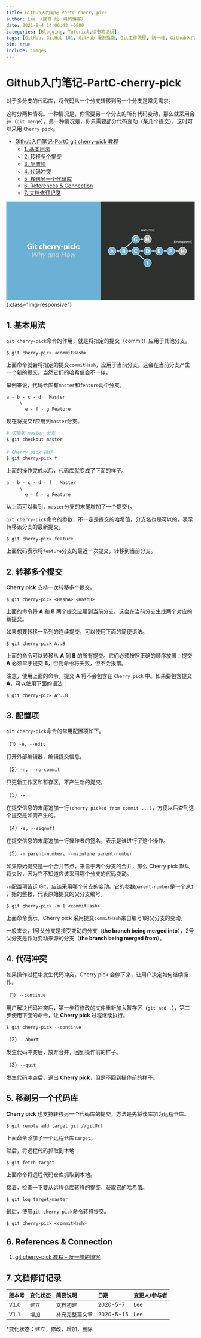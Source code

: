 ```yaml
---
title: Github入门笔记-PartC-cherry-pick
author: Lee （摘自 阮一峰的博客）
date: 2021-8-4 14:06:43 +0800
categories: [Blogging, Tutorial,读书笔记组]
tags: [GitHub, GitHub 101, GitHub 漫游指南, Git工作流程, 阮一峰, Github入门笔记]
pin: true
include: images
---
```


# Github入门笔记-PartC-cherry-pick

对于多分支的代码库，将代码从一个分支转移到另一个分支是常见需求。

这时分两种情况。一种情况是，你需要另一个分支的所有代码变动，那么就采用合并（`git merge`）。另一种情况是，你只需要部分代码变动（某几个提交），这时可以采用 `Cherry pick`。




* [Github入门笔记\-PartC  git cherry\-pick 教程](#github入门笔记-partc--git-cherry-pick-教程)
  * [1\. 基本用法](#1-基本用法)
  * [2\. 转移多个提交](#2-转移多个提交)
  * [3\. 配置项](#3-配置项)
  * [4\. 代码冲突](#4-代码冲突)
  * [5\. 移到另一个代码库](#5-移到另一个代码库)
  * [6\. References &amp; Connection](#6-references--connection)
  * [7\. 文档修订记录](#7-文档修订记录)


![@600x0](/assets/img/1589526839871.png){:class="img-responsive"}








## 1. 基本用法

`git cherry-pick`命令的作用，就是将指定的提交（commit）应用于其他分支。

```
$ git cherry-pick <commitHash>
```

上面命令就会将指定的提交`commitHash`，应用于当前分支。这会在当前分支产生一个新的提交，当然它们的哈希值会不一样。

举例来说，代码仓库有`master`和`feature`两个分支。

```
a - b - c - d   Master
     \
       e - f - g Feature
```

现在将提交`f`应用到`master`分支。

```python
# 切换到 master 分支
$ git checkout master

# Cherry pick 操作
$ git cherry-pick f
```

上面的操作完成以后，代码库就变成了下面的样子。

```
a - b - c - d - f   Master
     \
       e - f - g Feature
```

从上面可以看到，`master`分支的末尾增加了一个提交`f`。

`git cherry-pick`命令的参数，不一定是提交的哈希值，分支名也是可以的，表示转移该分支的最新提交。

```nginx
$ git cherry-pick feature
```

上面代码表示将`feature`分支的最近一次提交，转移到当前分支。


## 2. 转移多个提交
**Cherry pick** 支持一次转移多个提交。

```
$ git cherry-pick <HashA> <HashB>
```

上面的命令将 **A** 和 **B** 两个提交应用到当前分支。这会在当前分支生成两个对应的新提交。

如果想要转移一系列的连续提交，可以使用下面的简便语法。

```nginx
$ git cherry-pick A..B 
```

上面的命令可以转移从 **A** 到 **B** 的所有提交。它们必须按照正确的顺序放置：提交 **A** 必须早于提交 **B**，否则命令将失败，但不会报错。

注意，使用上面的命令，提交 **A** 将不会包含在 `Cherry pick` 中。如果要包含提交 **A**，可以使用下面的语法：

```nginx
$ git cherry-pick A^..B 
```

## 3. 配置项
`git cherry-pick`命令的常用配置项如下。

（1）`-e`，`--edit`

打开外部编辑器，编辑提交信息。

（2）`-n`，`--no-commit`

只更新工作区和暂存区，不产生新的提交。

（3）`-x`

在提交信息的末尾追加一行`(cherry picked from commit ...)`，方便以后查到这个提交是如何产生的。

（4）`-s`，`--signoff`

在提交信息的末尾追加一行操作者的签名，表示是谁进行了这个操作。

（5）`-m parent-number`，`--mainline parent-number`

如果原始提交是一个合并节点，来自于两个分支的合并，那么 Cherry pick 默认将失败，因为它不知道应该采用哪个分支的代码变动。

`-m`配置项告诉 Git，应该采用哪个分支的变动。它的参数`parent-number`是一个从`1`开始的整数，代表原始提交的父分支编号。

```
$ git cherry-pick -m 1 <commitHash>
```

上面命令表示，Cherry pick 采用提交`commitHash`来自编号1的父分支的变动。

一般来说，1号父分支是接受变动的分支（**the branch being merged into**），2号父分支是作为变动来源的分支（**the branch being merged from**）。

## 4. 代码冲突

如果操作过程中发生代码冲突，Cherry pick 会停下来，让用户决定如何继续操作。

（1）`--continue`

用户解决代码冲突后，第一步将修改的文件重新加入暂存区（`git add .`），第二步使用下面的命令，让 **Cherry pick** 过程继续执行。

```
$ git cherry-pick --continue
```

（2）`--abort`

发生代码冲突后，放弃合并，回到操作前的样子。

（3）`--quit`

发生代码冲突后，退出 **Cherry pick**，但是不回到操作前的样子。

## 5. 移到另一个代码库

**Cherry pick** 也支持转移另一个代码库的提交，方法是先将该库加为远程仓库。

```
$ git remote add target git://gitUrl
```

上面命令添加了一个远程仓库`target`。

然后，将远程代码抓取到本地：

```
$ git fetch target
```

上面命令将远程代码仓库抓取到本地。

接着，检查一下要从远程仓库转移的提交，获取它的哈希值。

```
$ git log target/master
```

最后，使用`git cherry-pick`命令转移提交。

```
$ git cherry-pick <commitHash>
```

## 6. References & Connection
1. [git cherry-pick 教程 - 阮一峰的博客](http://www.ruanyifeng.com/blog/2020/04/git-cherry-pick.html)

## 7. 文档修订记录

| 版本号|     变化状态|   简要说明|  日期	|   变更人/参与者   |
| :-------- | :--------| :------ |:------ |:------ |
| V1.0|   建立| 文档初建 |2020-5-7  | Lee|
|V1.1|增加|补充完整篇文章|2020-5-15|Lee|

*变化状态：建立，修改，增加，删除

